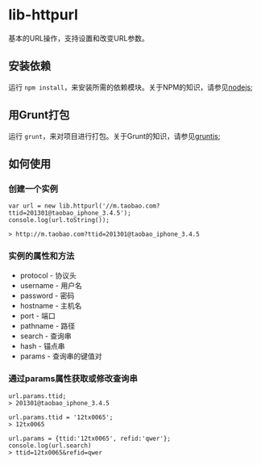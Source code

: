 # lib-httpurl

基本的URL操作，支持设置和改变URL参数。

## 安装依赖

运行 `npm install`，来安装所需的依赖模块。关于NPM的知识，请参见[nodejs](http://nodejs.org/);

## 用Grunt打包

运行 `grunt`，来对项目进行打包。关于Grunt的知识，请参见[gruntjs](http://gruntjs.com/);

## 如何使用

### 创建一个实例

    var url = new lib.httpurl('//m.taobao.com?ttid=201301@taobao_iphone_3.4.5');
    console.log(url.toString());
    
    > http://m.taobao.com?ttid=201301@taobao_iphone_3.4.5

### 实例的属性和方法

- protocol - 协议头
- username - 用户名
- password - 密码
- hostname - 主机名
- port     - 端口
- pathname - 路径
- search   - 查询串
- hash     - 锚点串
- params   - 查询串的键值对

### 通过params属性获取或修改查询串

    url.params.ttid;
    > 201301@taobao_iphone_3.4.5
    
    url.params.ttid = '12tx0065';
    > 12tx0065
    
    url.params = {ttid:'12tx0065', refid:'qwer'};
    console.log(url.search)
    > ttid=12tx0065&refid=qwer

